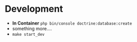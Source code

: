 # Development

* **In Container** `php bin/console doctrine:database:create`
* something more....
* `make start_dev`
